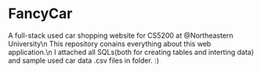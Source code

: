 # FancyCar
A full-stack used car shopping website for CS5200 at @Northeastern University\n
This repository conains everything about this web application.\n
I attached all SQLs(both for creating tables and interting data) and sample used car data .csv files in <SQLsAndExampleData> folder. :)
